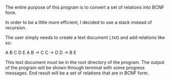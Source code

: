 The entire purpose of this program is to convert a set of relations into BCNF form.

In order to be a little more efficient, I decided to use a stack instead of recursion.

The user simply needs to create a text document (.txt) and add relations like so:

  A B C D E
  A B -> C
  C -> D
  D -> B E

This text document must be in the root directory of the program.
The output of the program will be shown through terminal with some progress messages.
End result will be a set of relations that are in BCNF form.
